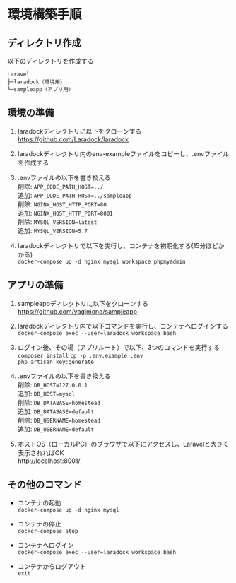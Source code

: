 # 環境構築手順

## ディレクトリ作成

以下のディレクトリを作成する
```
Laravel  
├─laradock（環境用）  
└─sampleapp（アプリ用）
```

## 環境の準備

1. laradockディレクトリに以下をクローンする  
https://github.com/Laradock/laradock

1. laradockディレクトリ内のenv-exampleファイルをコピーし、.envファイルを作成する

1. .envファイルの以下を書き換える  
削除: `APP_CODE_PATH_HOST=../`  
追加: `APP_CODE_PATH_HOST=../sampleapp`  
削除: `NGINX_HOST_HTTP_PORT=80`  
追加: `NGINX_HOST_HTTP_PORT=8001`  
削除: `MYSQL_VERSION=latest`  
追加: `MYSQL_VERSION=5.7`

1. laradockディレクトリで以下を実行し、コンテナを初期化する(15分ほどかかる)  
`docker-compose up -d nginx mysql workspace phpmyadmin`

## アプリの準備

1. sampleappディレクトリに以下をクローンする  
https://github.com/yagimono/sampleapp

1. laradockディレクトリ内で以下コマンドを実行し、コンテナへログインする  
`docker-compose exec --user=laradock workspace bash`

1. ログイン後、その場（アプリルート）で以下、3つのコマンドを実行する 
`composer install` 
`cp -p .env.example .env`  
`php artisan key:generate`  

1. .envファイルの以下を書き換える  
削除: `DB_HOST=127.0.0.1`  
追加: `DB_HOST=mysql`  
削除: `DB_DATABASE=homestead`  
追加: `DB_DATABASE=default`  
削除: `DB_USERNAME=homestead`  
追加: `DB_USERNAME=default`

1. ホストOS（ローカルPC）のブラウザで以下にアクセスし、Laravelと大きく表示されればOK  
   http://localhost:8001/

## その他のコマンド

- コンテナの起動  
`docker-compose up -d nginx mysql`

- コンテナの停止  
`docker-compose stop`

- コンテナへログイン  
`docker-compose exec --user=laradock workspace bash`

- コンテナからログアウト  
`exit`
